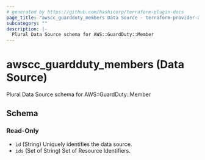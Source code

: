 ```yaml
---
# generated by https://github.com/hashicorp/terraform-plugin-docs
page_title: "awscc_guardduty_members Data Source - terraform-provider-awscc"
subcategory: ""
description: |-
  Plural Data Source schema for AWS::GuardDuty::Member
---
```


# awscc_guardduty_members (Data Source)

Plural Data Source schema for AWS::GuardDuty::Member



<!-- schema generated by tfplugindocs -->
## Schema

### Read-Only

- `id` (String) Uniquely identifies the data source.
- `ids` (Set of String) Set of Resource Identifiers.
